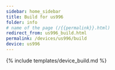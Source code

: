 ```yaml
---
sidebar: home_sidebar
title: Build for us996
folder: info
# name of the page (/{{permalink}}.html)
redirect_from: us996_build.html
permalink: /devices/us996/build
device: us996
---
```

{% include templates/device_build.md %}
